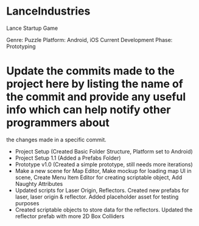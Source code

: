 # LanceIndustries
Lance Startup Game

Genre: Puzzle
Platform: Android, iOS
Current Development Phase: Prototyping

# Update the commits made to the project here by listing the name of the commit and provide any useful info which can help notify other programmers about
  the changes made in a specific commit.

* Project Setup (Created Basic Folder Structure, Platform set to Android)
* Project Setup 1.1 (Added a Prefabs Folder)
* Prototype v1.0 (Created a simple prototype, still needs more iterations)
* Make a new scene for Map Editor, Make mockup for loading map UI in scene, Create Menu Item Editor for creating scriptable object, Add Naughty Attributes
* Updated scripts for Laser Origin, Reflectors. Created new prefabs for laser, laser origin & reflector. Added placeholder asset for testing purposes
* Created scriptable objects to store data for the reflectors. Updated the reflector prefab with more 2D Box Colliders